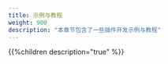 ```yaml
---
title: 示例与教程
weight: 900
description: "本章节包含了一些插件开发示例与教程"
---
```


{{%children description="true" %}}